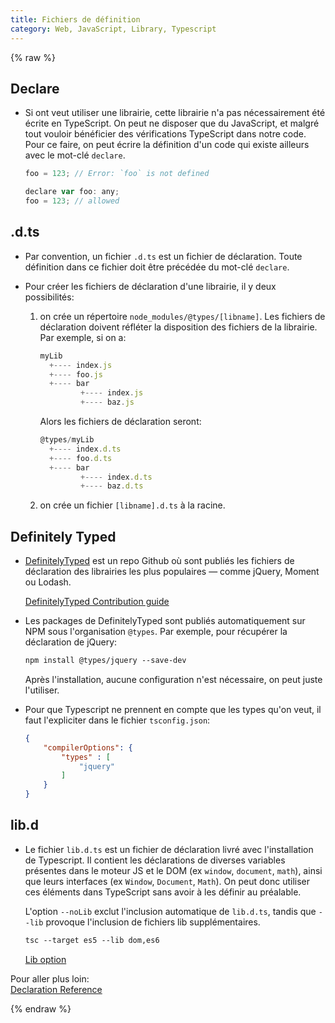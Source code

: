 ```yaml
---
title: Fichiers de définition
category: Web, JavaScript, Library, Typescript
---
```


{% raw %}

## Declare

* Si ont veut utiliser une librairie, cette librairie n'a pas nécessairement été écrite en TypeScript. On peut ne disposer que du JavaScript, et malgré tout vouloir bénéficier des vérifications TypeScript dans notre code. Pour ce faire, on peut écrire la définition d'un code qui existe ailleurs avec le mot-clé `declare`.

  ``` js
  foo = 123; // Error: `foo` is not defined
  ```

  ``` js
  declare var foo: any;
  foo = 123; // allowed
  ```

## .d.ts

* Par convention, un fichier `.d.ts` est un fichier de déclaration. Toute définition dans ce fichier doit être précédée du mot-clé `declare`.

* Pour créer les fichiers de déclaration d'une librairie, il y deux possibilités:

  1. on crée un répertoire `node_modules/@types/[libname]`. Les fichiers de déclaration doivent réfléter la disposition des fichiers de la librairie. Par exemple, si on a:

      ``` js
      myLib
        +---- index.js
        +---- foo.js
        +---- bar
               +---- index.js
               +---- baz.js
      ```

      Alors les fichiers de déclaration seront:

      ``` js
      @types/myLib
        +---- index.d.ts
        +---- foo.d.ts
        +---- bar
               +---- index.d.ts
               +---- baz.d.ts
      ```

  2. on crée un fichier `[libname].d.ts` à la racine.

## Definitely Typed

* [DefinitelyTyped](https://github.com/DefinitelyTyped/DefinitelyTyped) est un repo Github où sont publiés les fichiers de déclaration des librairies les plus populaires — comme jQuery, Moment ou Lodash.

  [DefinitelyTyped Contribution guide](http://definitelytyped.org/guides/contributing.html)

* Les packages de DefinitelyTyped sont publiés automatiquement sur NPM sous l'organisation `@types`. Par exemple, pour récupérer la déclaration de jQuery:

  ``` txt
  npm install @types/jquery --save-dev
  ```

  Après l'installation, aucune configuration n'est nécessaire, on peut juste l'utiliser. 

* Pour que Typescript ne prennent en compte que les types qu'on veut, il faut l'expliciter dans le fichier `tsconfig.json`:

  ``` json
  {
      "compilerOptions": {
          "types" : [
              "jquery"
          ]
      }
  }
  ```

## lib.d

* Le fichier `lib.d.ts` est un fichier de déclaration livré avec l'installation de Typescript. Il contient les déclarations de diverses variables présentes dans le moteur JS et le DOM (ex `window`, `document`, `math`), ainsi que leurs interfaces (ex `Window`, `Document`, `Math`). On peut donc utiliser ces éléments dans TypeScript sans avoir à les définir au préalable.

  L'option `--noLib` exclut l'inclusion automatique de `lib.d.ts`, tandis que `--lib` provoque l'inclusion de fichiers lib supplémentaires.

  ``` txt
  tsc --target es5 --lib dom,es6
  ```

  [Lib option](https://basarat.gitbook.io/typescript/type-system/lib.d.ts#lib-option)

Pour aller plus loin:  
[Declaration Reference](https://www.typescriptlang.org/docs/handbook/declaration-files/by-example.html)

{% endraw %}
